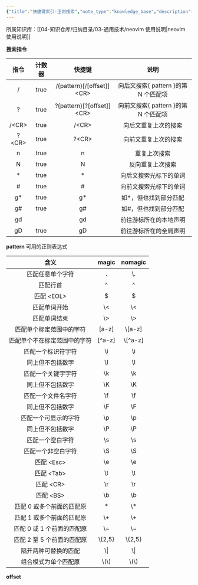 ```yaml
---
{"title":"快捷键索引-正则搜索","note_type":"knowledge_base","description":null,"tags":["开发工具","neovim"],"create_time":"2024-08-13","update_time":"2025-02-19","dg-home":false,"dg-publish":true,"aliase":[],"root":"neovim 使用说明","permalink":"/04-知识仓库/知识单元/03-通用技术/neovim 使用说明/快捷键索引-正则搜索/","dgPassFrontmatter":true,"noteIcon":"","created":"2024-08-13","updated":"2025-02-19"}
---
```



所属知识库：[[04-知识仓库/归纳目录/03-通用技术/neovim 使用说明\|neovim 使用说明]]

**搜索指令**

|  指令   | 计数器 |             快捷键              |                 说明                 |
|:-------:|:------:|:-------------------------------:|:------------------------------------:|
|    /    |  true  | /{pattern}\[/\[offset\]\]\<CR\> | 向后文搜索{ pattern }的第 N 个匹配项 |
|?    |  true  |?{pattern}\[?\[offset\]\]\<CR\> | 向前文搜索{ pattern }的第 N 个匹配项 |
| /\<CR\> |  true  |             /\<CR\>             |         向后文重复上次的搜索         |
|?\<CR\> |  true  |?\<CR\>             |         向前文重复上次的搜索         |
|    n    |  true  |                n                |             重复上次搜索             |
|    N    |  true  |                N                |           反向重复上次搜索           |
|    *    |  true  |                *                |        向后文搜索光标下的单词        |
|    #    |  true  |                #                |        向前文搜索光标下的单词        |
|   g*    |  true  |               g*                |        如\*，但也找到部分匹配        |
|   g#    |  true  |               g#                |        如\#，但也找到部分匹配        |
|   gd    |        |               gd                |        前往游标所在的本地声明        |
|   gD    |  true  |               gD                |        前往游标所在的全局声明        |

**pattern** 可用的正则表达式

|             含义             |  magic   |  nomagic   |
|:----------------------------:|:--------:|:----------:|
|       匹配任意单个字符       |.     |    \\.     |
|           匹配行首           |    ^     |     ^      |
|         匹配 \<EOL\>         |    $     |     $      |
|         匹配单词开始         |   \\<    |    \\<     |
|         匹配单词结束         |   \\>    |    \\>     |
|   匹配单个标定范围中的字符   | \[a-z\]  | \\\[a-z\]  |
| 匹配单个不在标定范围中的字符 | \[^a-z\] | \\\[^a-z\] |
|      匹配一个标识符字符      |   \\i    |    \\i     |
|       同上但不包括数字       |   \\I    |    \\I     |
|      匹配一个关键字字符      |   \\k    |    \\k     |
|       同上但不包括数字       |   \\K    |    \\K     |
|      匹配一个文件名字符      |   \\f    |    \\f     |
|       同上但不包括数字       |   \\F    |    \\F     |
|     匹配一个可显示的字符     |   \\p    |    \\p     |
|       同上但不包括数字       |   \\P    |    \\P     |
|       匹配一个空白字符       |   \\s    |    \\s     |
|      匹配一个非空白字符      |   \\S    |    \\S     |
|         匹配 \<Esc\>         |   \\e    |    \\e     |
|         匹配 \<Tab\>         |   \\t    |    \\t     |
|         匹配 \<CR\>          |   \\r    |    \\r     |
|         匹配 \<BS\>          |   \\b    |    \\b     |
|  匹配 0 或多个前面的匹配原   |    *     |    \\*     |
|  匹配 1 或多个前面的匹配原   |   \\+    |    \\+     |
|  匹配 0 或 1 个前面的匹配原  |   \\=    |    \\=     |
|  匹配 2 至 5 个前面的匹配原  | \\{2,5}  |  \\{2,5}   |
|     隔开两种可替换的匹配     |   \\\|   |    \\\|    |
|     组合模式为单个匹配原     |  \\(\\)  |   \\(\\)   |

**offset**
